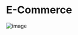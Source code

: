 # E-Commerce
![image](https://user-images.githubusercontent.com/80265034/154502070-f1af6417-67f6-4066-ba3c-738f8fcd8d60.png)
